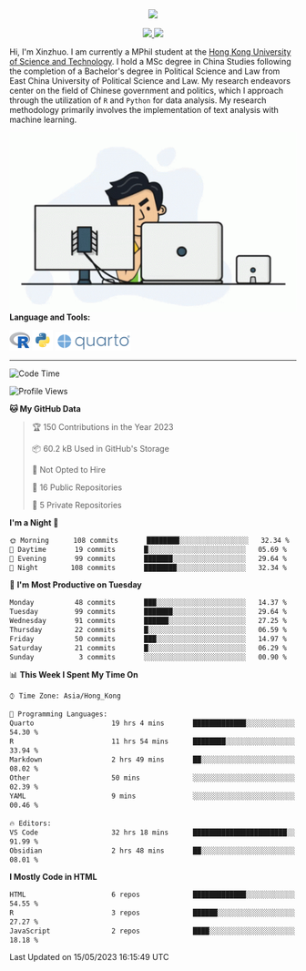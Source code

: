 <div align='center'>
<img src='https://readme-typing-svg.herokuapp.com?font=ubuntu&color=4d3900&center=true&lines=HKUST+Mphil+in+SOSC;Focus+on+China;Code+for+PoliSci'/>
</div>

<p align='center'>
 <a href='https://www.linkedin.com/in/xinzhuo-huang-5161011ba/' target='_blank'>
        <img src='https://img.shields.io/badge/linkedin%20-%230077B5.svg?&style=for-the-badge&logo=linkedin&logoColor=white'/>
    </a>
 <a href='https://twitter.com/HsinchoH' target='_blank'>
        <img src='https://img.shields.io/badge/Twitter-1DA1F2?style=for-the-badge&logo=twitter&logoColor=white'/>
    </a>
    </p>
    
Hi, I'm Xinzhuo. I am currently a MPhil student at the [Hong Kong University of Science and Technology](https://sosc.hkust.edu.hk/node/613). I hold a MSc degree in China Studies following the completion of a Bachelor's degree in Political Science and Law from East China University of Political Science and Law. My research endeavors center on the field of Chinese government and politics, which I approach through the utilization of `R` and `Python` for data analysis. My research methodology primarily involves the implementation of text analysis with machine learning.




<img align='right' src="https://github.com/xinzhuohkust/xinzhuohkust/blob/main/programmer.gif" width="590">



**Language and Tools:**  

<code><img height="36" src="https://raw.githubusercontent.com/github/explore/80688e429a7d4ef2fca1e82350fe8e3517d3494d/topics/r/r.png"></code>
<code><img height="36" src="https://raw.githubusercontent.com/github/explore/80688e429a7d4ef2fca1e82350fe8e3517d3494d/topics/python/python.png"></code>
<code><img height="32" src="https://github.com/quarto-dev/quarto-r/blob/main/man/figures/quarto.png"></code>

---
<!--START_SECTION:waka-->
![Code Time](http://img.shields.io/badge/Code%20Time-489%20hrs%2058%20mins-blue)

![Profile Views](http://img.shields.io/badge/Profile%20Views-102-blue)

**🐱 My GitHub Data** 

> 🏆 150 Contributions in the Year 2023
 > 
> 📦 60.2 kB Used in GitHub's Storage 
 > 
> 🚫 Not Opted to Hire
 > 
> 📜 16 Public Repositories 
 > 
> 🔑 5 Private Repositories  
 > 
**I'm a Night 🦉** 

```text
🌞 Morning      108 commits       ████████░░░░░░░░░░░░░░░░░   32.34 % 
🌆 Daytime       19 commits       █░░░░░░░░░░░░░░░░░░░░░░░░   05.69 % 
🌃 Evening       99 commits       ███████░░░░░░░░░░░░░░░░░░   29.64 % 
🌙 Night        108 commits       ████████░░░░░░░░░░░░░░░░░   32.34 % 

```
📅 **I'm Most Productive on Tuesday** 

```text
Monday          48 commits       ███░░░░░░░░░░░░░░░░░░░░░░   14.37 % 
Tuesday         99 commits       ███████░░░░░░░░░░░░░░░░░░   29.64 % 
Wednesday       91 commits       ██████░░░░░░░░░░░░░░░░░░░   27.25 % 
Thursday        22 commits       █░░░░░░░░░░░░░░░░░░░░░░░░   06.59 % 
Friday          50 commits       ███░░░░░░░░░░░░░░░░░░░░░░   14.97 % 
Saturday        21 commits       █░░░░░░░░░░░░░░░░░░░░░░░░   06.29 % 
Sunday           3 commits       ░░░░░░░░░░░░░░░░░░░░░░░░░   00.90 % 

```


📊 **This Week I Spent My Time On** 

```text
⌚︎ Time Zone: Asia/Hong_Kong

💬 Programming Languages: 
Quarto                   19 hrs 4 mins       █████████████░░░░░░░░░░░░   54.30 % 
R                        11 hrs 54 mins      ████████░░░░░░░░░░░░░░░░░   33.94 % 
Markdown                 2 hrs 49 mins       ██░░░░░░░░░░░░░░░░░░░░░░░   08.02 % 
Other                    50 mins             ░░░░░░░░░░░░░░░░░░░░░░░░░   02.39 % 
YAML                     9 mins              ░░░░░░░░░░░░░░░░░░░░░░░░░   00.46 % 

🔥 Editors: 
VS Code                  32 hrs 18 mins      ███████████████████████░░   91.99 % 
Obsidian                 2 hrs 48 mins       ██░░░░░░░░░░░░░░░░░░░░░░░   08.01 % 

```

**I Mostly Code in HTML** 

```text
HTML                     6 repos             █████████████░░░░░░░░░░░░   54.55 % 
R                        3 repos             ██████░░░░░░░░░░░░░░░░░░░   27.27 % 
JavaScript               2 repos             ████░░░░░░░░░░░░░░░░░░░░░   18.18 % 

```



 Last Updated on 15/05/2023 16:15:49 UTC
<!--END_SECTION:waka-->
    
    
    
    
    
    
    
    
